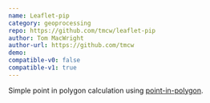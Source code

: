 ```yaml
---
name: Leaflet-pip
category: geoprocessing
repo: https://github.com/tmcw/leaflet-pip
author: Tom MacWright
author-url: https://github.com/tmcw
demo: 
compatible-v0: false
compatible-v1: true
---
```


Simple point in polygon calculation using <a href="https://github.com/substack/point-in-polygon">point-in-polygon</a>.
